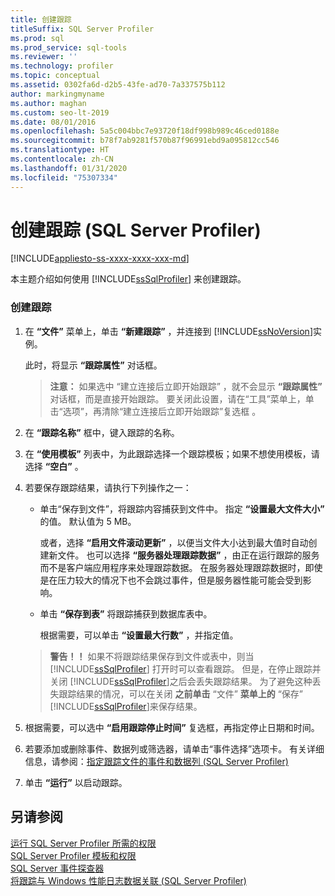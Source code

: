 ```yaml
---
title: 创建跟踪
titleSuffix: SQL Server Profiler
ms.prod: sql
ms.prod_service: sql-tools
ms.reviewer: ''
ms.technology: profiler
ms.topic: conceptual
ms.assetid: 0302fa6d-d2b5-43fe-ad70-7a337575b112
author: markingmyname
ms.author: maghan
ms.custom: seo-lt-2019
ms.date: 08/01/2016
ms.openlocfilehash: 5a5c004bbc7e93720f18df998b989c46ced0188e
ms.sourcegitcommit: b78f7ab9281f570b87f96991ebd9a095812cc546
ms.translationtype: HT
ms.contentlocale: zh-CN
ms.lasthandoff: 01/31/2020
ms.locfileid: "75307334"
---
```

# <a name="create-a-trace-sql-server-profiler"></a>创建跟踪 (SQL Server Profiler)

[!INCLUDE[appliesto-ss-xxxx-xxxx-xxx-md](../../includes/appliesto-ss-xxxx-xxxx-xxx-md.md)]

本主题介绍如何使用 [!INCLUDE[ssSqlProfiler](../../includes/sssqlprofiler-md.md)] 来创建跟踪。  
  
### <a name="to-create-a-trace"></a>创建跟踪  
  
1.  在 **“文件”** 菜单上，单击 **“新建跟踪”** ，并连接到 [!INCLUDE[ssNoVersion](../../includes/ssnoversion-md.md)]实例。  
  
     此时，将显示 **“跟踪属性”** 对话框。  
  
    > **注意：** 如果选中 “建立连接后立即开始跟踪” ，就不会显示 **“跟踪属性”** 对话框，而是直接开始跟踪。 要关闭此设置，请在“工具”菜单上，单击“选项”，再清除“建立连接后立即开始跟踪”复选框   。  
  
2.  在 **“跟踪名称”** 框中，键入跟踪的名称。  
  
3.  在 **“使用模板”** 列表中，为此跟踪选择一个跟踪模板；如果不想使用模板，请选择 **“空白”** 。  
  
4.  若要保存跟踪结果，请执行下列操作之一：  
  
    -   单击“保存到文件”，将跟踪内容捕获到文件中。  指定 **“设置最大文件大小”** 的值。 默认值为 5 MB。  
  
         或者，选择 **“启用文件滚动更新”** ，以便当文件大小达到最大值时自动创建新文件。 也可以选择 **“服务器处理跟踪数据”** ，由正在运行跟踪的服务而不是客户端应用程序来处理跟踪数据。 在服务器处理跟踪数据时，即使是在压力较大的情况下也不会跳过事件，但是服务器性能可能会受到影响。  
  
    -   单击 **“保存到表”** 将跟踪捕获到数据库表中。  
  
         根据需要，可以单击 **“设置最大行数”** ，并指定值。  
  
    > **警告！！** 如果不将跟踪结果保存到文件或表中，则当 [!INCLUDE[ssSqlProfiler](../../includes/sssqlprofiler-md.md)] 打开时可以查看跟踪。 但是，在停止跟踪并关闭 [!INCLUDE[ssSqlProfiler](../../includes/sssqlprofiler-md.md)]之后会丢失跟踪结果。 为了避免这种丢失跟踪结果的情况，可以在关闭 **之前单击** “文件” **菜单上的** “保存” [!INCLUDE[ssSqlProfiler](../../includes/sssqlprofiler-md.md)]来保存结果。  
  
5.  根据需要，可以选中 **“启用跟踪停止时间”** 复选框，再指定停止日期和时间。  
  
6.  若要添加或删除事件、数据列或筛选器，请单击“事件选择”选项卡。  有关详细信息，请参阅：[指定跟踪文件的事件和数据列 (SQL Server Profiler)](../../tools/sql-server-profiler/specify-events-and-data-columns-for-a-trace-file-sql-server-profiler.md)  
  
7.  单击 **“运行”** 以启动跟踪。  
  
## <a name="see-also"></a>另请参阅  
 [运行 SQL Server Profiler 所需的权限](../../tools/sql-server-profiler/permissions-required-to-run-sql-server-profiler.md)   
 [SQL Server Profiler 模板和权限](../../tools/sql-server-profiler/sql-server-profiler-templates-and-permissions.md)   
 [SQL Server 事件探查器](../../tools/sql-server-profiler/sql-server-profiler.md)   
 [将跟踪与 Windows 性能日志数据关联 (SQL Server Profiler)](../../tools/sql-server-profiler/correlate-a-trace-with-windows-performance-log-data-sql-server-profiler.md)  
  
  
